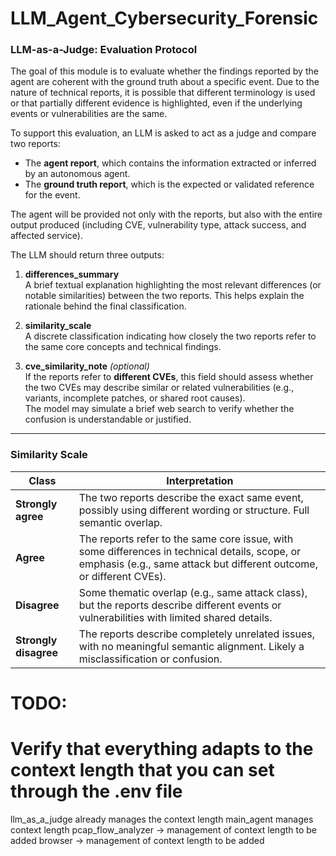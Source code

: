 # LLM_Agent_Cybersecurity_Forensic

### LLM-as-a-Judge: Evaluation Protocol

The goal of this module is to evaluate whether the findings reported by the agent are coherent with the ground truth about a specific event. Due to the nature of technical reports, it is possible that different terminology is used or that partially different evidence is highlighted, even if the underlying events or vulnerabilities are the same.

To support this evaluation, an LLM is asked to act as a judge and compare two reports:

- The **agent report**, which contains the information extracted or inferred by an autonomous agent.
- The **ground truth report**, which is the expected or validated reference for the event.

The agent will be provided not only with the reports, but also with the entire output produced (including CVE, vulnerability type, attack success, and affected service).

The LLM should return three outputs:

1. **differences_summary**  
   A brief textual explanation highlighting the most relevant differences (or notable similarities) between the two reports. This helps explain the rationale behind the final classification.

2. **similarity_scale**  
   A discrete classification indicating how closely the two reports refer to the same core concepts and technical findings.

3. **cve_similarity_note** *(optional)*  
   If the reports refer to **different CVEs**, this field should assess whether the two CVEs may describe similar or related vulnerabilities (e.g., variants, incomplete patches, or shared root causes).  
   The model may simulate a brief web search to verify whether the confusion is understandable or justified.

---

### Similarity Scale

| Class | Interpretation |
|-------|----------------|
| **Strongly agree** | The two reports describe the exact same event, possibly using different wording or structure. Full semantic overlap. |
| **Agree** | The reports refer to the same core issue, with some differences in technical details, scope, or emphasis (e.g., same attack but different outcome, or different CVEs). |
| **Disagree** | Some thematic overlap (e.g., same attack class), but the reports describe different events or vulnerabilities with limited shared details. |
| **Strongly disagree** | The reports describe completely unrelated issues, with no meaningful semantic alignment. Likely a misclassification or confusion. |


# TODO: 
# Verify that everything adapts to the context length that you can set through the .env file

llm_as_a_judge already manages the context length
main_agent manages context length
pcap_flow_analyzer -> management of context length to be added
browser -> management of context length to be added
